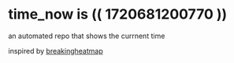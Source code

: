 # time_now is (( 1720681200770 ))

an automated repo that shows the currnent time

inspired by [breakingheatmap](https://github.com/breakingheatmap/breakingheatmap)
